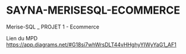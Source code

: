 # SAYNA-MERISESQL-ECOMMERCE
Merise-SQL _ PROJET 1 - Ecommerce

Lien du MPD https://app.diagrams.net/#G18si7whWrsDLT44vHHghyYIWyYaG1_AF1

